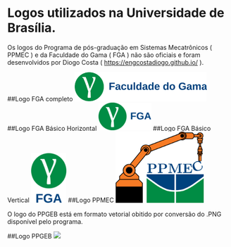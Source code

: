 # Logos utilizados na Universidade de Brasília.

Os logos do Programa de pós-graduação em Sistemas Mecatrônicos ( PPMEC ) e da Faculdade do Gama ( FGA ) não são oficiais e foram desenvolvidos por Diogo Costa ( https://engcostadiogo.github.io/ ).

##Logo FGA completo
<img src="https://github.com/engcostadiogo/logos/blob/main/fga_as_comp_cor.svg" width="300" />
##Logo FGA Básico Horizontal
<img src="https://github.com/engcostadiogo/logos/blob/main/fga_as_bas_cor.svg" width="120" />
##Logo FGA Básico Vertical
<img src="https://github.com/engcostadiogo/logos/blob/main/fga_as_vert_cor.svg" width="80" />
##Logo PPMEC
<img src="https://github.com/engcostadiogo/logos/blob/main/ppmec.svg" width="200" />

O logo do PPGEB está em formato vetorial obitido por conversão do .PNG disponível pelo programa.

##Logo PPGEB
<img src="https://github.com/engcostadiogo/logos/blob/main/ppgeb.svg" width="200" />
